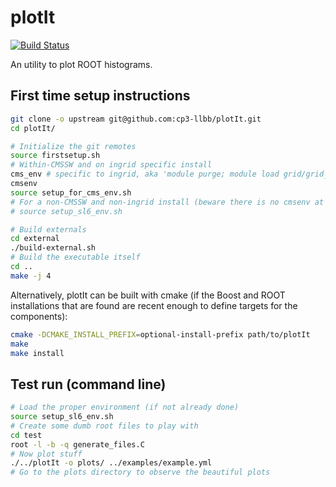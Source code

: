 plotIt
======

[![Build Status](https://travis-ci.org/cp3-llbb/plotIt.svg)](https://travis-ci.org/cp3-llbb/plotIt)

An utility to plot ROOT histograms.

## First time setup instructions

```bash
git clone -o upstream git@github.com:cp3-llbb/plotIt.git
cd plotIt/

# Initialize the git remotes
source firstsetup.sh 
# Within-CMSSW and on ingrid specific install
cms_env # specific to ingrid, aka 'module purge; module load grid/grid_environment_sl6; module load crab/crab3; module load cms/cmssw;'
cmsenv
source setup_for_cms_env.sh
# For a non-CMSSW and non-ingrid install (beware there is no cmsenv at all in this case):
# source setup_sl6_env.sh

# Build externals
cd external
./build-external.sh
# Build the executable itself
cd ..
make -j 4
```

Alternatively, plotIt can be built with cmake (if the Boost and ROOT installations that are found are recent enough to define targets for the components):
```bash
cmake -DCMAKE_INSTALL_PREFIX=optional-install-prefix path/to/plotIt
make
make install
```

## Test run (command line)
```bash
# Load the proper environment (if not already done)
source setup_sl6_env.sh
# Create some dumb root files to play with
cd test
root -l -b -q generate_files.C
# Now plot stuff
./../plotIt -o plots/ ../examples/example.yml
# Go to the plots directory to observe the beautiful plots
```
